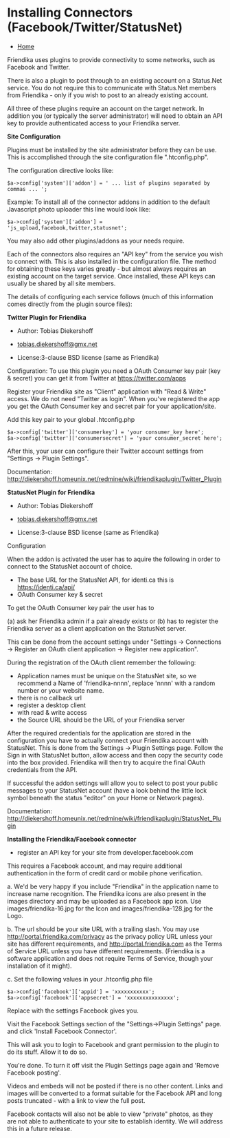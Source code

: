 Installing Connectors (Facebook/Twitter/StatusNet)
==================================================

* [Home](help)


Friendika uses plugins to provide connectivity to some networks, such as Facebook and Twitter. 

There is also a plugin to post through to an existing account on a Status.Net service. You do not require this to communicate with Status.Net members from Friendika - only if you wish to post to an already existing account.

All three of these plugins require an account on the target network. In addition you (or typically the server administrator) will need to obtain an API key to provide authenticated access to your Friendika server.

**Site Configuration**

Plugins must be installed by the site administrator before they can be use. This is accomplished through the site
configuration file ".htconfig.php".

The configuration directive looks like:

```
$a->config['system']['addon'] = ' ... list of plugins separated by commas ... ';
```

Example:
To install all of the connector addons in addition to the default Javascript photo uploader this line would look like:

```
$a->config['system']['addon'] = 'js_upload,facebook,twitter,statusnet';
```

You may also add other plugins/addons as your needs require. 


Each of the connectors also requires an "API key" from the service you wish to connect with. This is also installed in the
configuration file. The method for obtaining these keys varies greatly - but almost always requires an existing account on the target service. Once installed, these API keys can usually be shared by all site members.


The details of configuring each service follows (much of this information comes directly from the plugin source files):

**Twitter Plugin for Friendika**

* Author: Tobias Diekershoff
* tobias.diekershoff@gmx.net

* License:3-clause BSD license (same as Friendika)

Configuration:
To use this plugin you need a OAuth Consumer key pair (key & secret)
you can get it from Twitter at https://twitter.com/apps

Register your Friendika site as "Client" application with "Read & Write" access.
We do not need "Twitter as login". When you've registered the app you get the
OAuth Consumer key and secret pair for your application/site.

Add this key pair to your global .htconfig.php

```
$a->config['twitter']['consumerkey'] = 'your consumer_key here';
$a->config['twitter']['consumersecret'] = 'your consumer_secret here';
```

After this, your user can configure their Twitter account settings
from "Settings -> Plugin Settings".

Documentation: http://diekershoff.homeunix.net/redmine/wiki/friendikaplugin/Twitter_Plugin


**StatusNet Plugin for Friendika**

* Author: Tobias Diekershoff
* tobias.diekershoff@gmx.net

* License:3-clause BSD license (same as Friendika)

Configuration

When the addon is activated the user has to aquire the following in order to connect to the StatusNet account of choice.

* The base URL for the StatusNet API, for identi.ca this is https://identi.ca/api/
* OAuth Consumer key & secret

To get the OAuth Consumer key pair the user has to 

(a) ask her Friendika admin if a pair already exists or 
(b) has to register the Friendika server as a client application on the StatusNet server. 

This can be done from the account settings under "Settings -> Connections -> Register an OAuth client application -> Register new application".

During the registration of the OAuth client remember the following:

* Application names must be unique on the StatusNet site, so we recommend a Name of 'friendika-nnnn', replace 'nnnn' with a random number or your website name.
* there is no callback url
* register a desktop client
* with read & write access
* the Source URL should be the URL of your Friendika server

After the required credentials for the application are stored in the configuration you have to actually connect your Friendika account with StatusNet. This is done from the Settings -> Plugin Settings page. Follow the Sign in with StatusNet button, allow access and then copy the security code into the box provided. Friendika will then try to acquire the final OAuth credentials from the API. 

If successful the addon settings will allow you to select to post your public messages to your StatusNet account (have a look behind the little lock symbol beneath the status "editor" on your Home or Network pages).

Documentation: http://diekershoff.homeunix.net/redmine/wiki/friendikaplugin/StatusNet_Plugin



**Installing the Friendika/Facebook connector**

* register an API key for your site from developer.facebook.com

This requires a Facebook account, and may require additional authentication in the form of credit card or mobile phone verification. 

a. We'd be very happy if you include "Friendika" in the application name
to increase name recognition. The Friendika icons are also present
in the images directory and may be uploaded as a Facebook app icon.
Use images/friendika-16.jpg for the Icon and images/friendika-128.jpg for the Logo.

b. The url should be your site URL with a trailing slash.
You may use http://portal.friendika.com/privacy as the privacy policy
URL unless your site has different requirements, and
http://portal.friendika.com as the Terms of Service URL unless
you have different requirements. (Friendika is a software application
and does not require Terms of Service, though your installation of it might).

c. Set the following values in your .htconfig.php file

```
$a->config['facebook']['appid'] = 'xxxxxxxxxxx';
$a->config['facebook']['appsecret'] = 'xxxxxxxxxxxxxxx';
```

Replace with the settings Facebook gives you.

Visit the Facebook Settings section of the "Settings->Plugin Settings" page.
and click 'Install Facebook Connector'.

This will ask you to login to Facebook and grant permission to the
plugin to do its stuff. Allow it to do so.

You're done. To turn it off visit the Plugin Settings page again and
'Remove Facebook posting'.

Videos and embeds will not be posted if there is no other content. Links
and images will be converted to a format suitable for the Facebook API and
long posts truncated - with a link to view the full post.

Facebook contacts will also not be able to view "private" photos, as they are not able to
authenticate to your site to establish identity. We will address this
in a future release.




 


